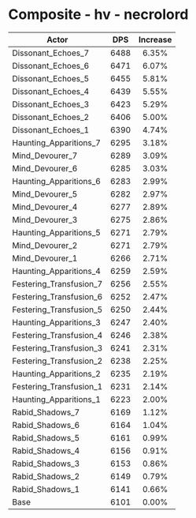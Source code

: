 # Composite - hv - necrolord
| Actor | DPS | Increase |
|---|:---:|:---:|
|Dissonant_Echoes_7|6488|6.35%|
|Dissonant_Echoes_6|6471|6.07%|
|Dissonant_Echoes_5|6455|5.81%|
|Dissonant_Echoes_4|6439|5.55%|
|Dissonant_Echoes_3|6423|5.29%|
|Dissonant_Echoes_2|6406|5.00%|
|Dissonant_Echoes_1|6390|4.74%|
|Haunting_Apparitions_7|6295|3.18%|
|Mind_Devourer_7|6289|3.09%|
|Mind_Devourer_6|6285|3.03%|
|Haunting_Apparitions_6|6283|2.99%|
|Mind_Devourer_5|6282|2.97%|
|Mind_Devourer_4|6277|2.89%|
|Mind_Devourer_3|6275|2.86%|
|Haunting_Apparitions_5|6271|2.79%|
|Mind_Devourer_2|6271|2.79%|
|Mind_Devourer_1|6266|2.71%|
|Haunting_Apparitions_4|6259|2.59%|
|Festering_Transfusion_7|6256|2.55%|
|Festering_Transfusion_6|6252|2.47%|
|Festering_Transfusion_5|6250|2.44%|
|Haunting_Apparitions_3|6247|2.40%|
|Festering_Transfusion_4|6246|2.38%|
|Festering_Transfusion_3|6241|2.31%|
|Festering_Transfusion_2|6238|2.25%|
|Haunting_Apparitions_2|6235|2.19%|
|Festering_Transfusion_1|6231|2.14%|
|Haunting_Apparitions_1|6223|2.00%|
|Rabid_Shadows_7|6169|1.12%|
|Rabid_Shadows_6|6164|1.04%|
|Rabid_Shadows_5|6161|0.99%|
|Rabid_Shadows_4|6156|0.91%|
|Rabid_Shadows_3|6153|0.86%|
|Rabid_Shadows_2|6149|0.79%|
|Rabid_Shadows_1|6141|0.66%|
|Base|6101|0.00%|
